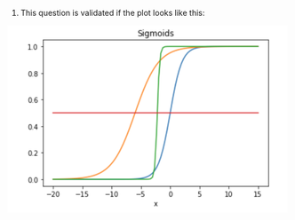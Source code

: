 1. This question is validated if the plot looks like this:

![alt text][ex2q1]

[ex2q1]: ../images/w2_day2_ex2_q1.png "Scatter plot"
